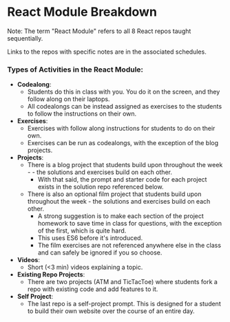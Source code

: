 # React Module Breakdown
Note: The term "React Module" refers to all 8 React repos taught sequentially.

Links to the repos with specific notes are in the associated schedules.

### Types of Activities in the React Module:
- **Codealong**:
  - Students do this in class with you. You do it on the screen, and they follow along on their laptops.
  - All codealongs can be instead assigned as exercises to the students to follow the instructions on their own.
- **Exercises**:
  - Exercises with follow along instructions for students to do on their own.
  - Exercises can be run as codealongs, with the exception of the blog projects.
- **Projects**:
  - There is a blog project that students build upon throughout the week - - the solutions and exercises build on each other.
    - With that said, the prompt and starter code for each project exists in the solution repo referenced below.
  - There is also an optional film project that students build upon throughout the week - the solutions and exercises build on each other.
    - A strong suggestion is to make each section of the project homework to save time in class for questions, with the exception of the first, which is quite hard.
    - This uses ES6 before it's introduced.
    - The film exercises are not referenced anywhere else in the class and can safely be ignored if you so choose.
- **Videos**:
  - Short (<3 min) videos explaining a topic.
- **Existing Repo Projects**:
  - There are two projects (ATM and TicTacToe) where students fork a repo with existing code and add features to it.
- **Self Project**:
  - The last repo is a self-project prompt. This is designed for a student to build their own website over the course of an entire day.
